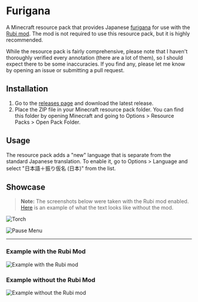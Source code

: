 # Furigana

A Minecraft resource pack that provides Japanese [furigana](https://en.wikipedia.org/wiki/Furigana) for use with the
[Rubi mod](https://github.com/keve1227/rubi). The mod is not required to use this resource pack, but it is highly
recommended.

While the resource pack is fairly comprehensive, please note that I haven't thoroughly verified every annotation (there
are a lot of them), so I should expect there to be some inaccuracies. If you find any, please let me know by opening an
issue or submitting a pull request.

## Installation

1. Go to the [releases page](https://github.com/keve1227/furigana/releases) and download the latest release.
2. Place the ZIP file in your Minecraft resource pack folder. You can find this folder by opening Minecraft and going to
   Options > Resource Packs > Open Pack Folder.

## Usage

The resource pack adds a "new" language that is separate from the standard Japanese translation. To enable it, go to
Options > Language and select "日本語＋振り仮名 (日本)" from the list.

## Showcase

> **Note:** The screenshots below were taken with the Rubi mod enabled.
> [Here](https://raw.githubusercontent.com/keve1227/furigana/main/images/comparison_b.webp) is an example of what the
> text looks like without the mod.

![Torch](https://github.com/keve1227/furigana/blob/main/images/taimatsu.webp)

![Pause Menu](https://github.com/keve1227/furigana/blob/main/images/menu.webp)

---

### Example with the Rubi Mod

![Example with the Rubi mod](https://github.com/keve1227/furigana/blob/main/images/comparison_a.webp)

### Example without the Rubi Mod

![Example without the Rubi mod](https://github.com/keve1227/furigana/blob/main/images/comparison_b.webp)
